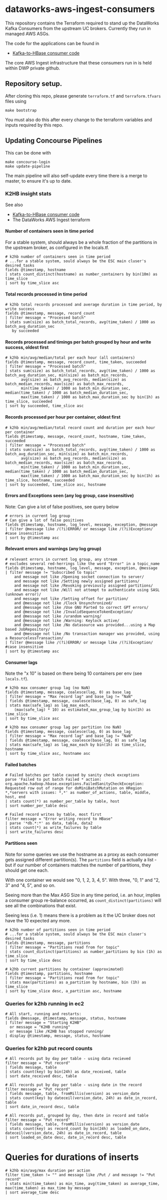 # dataworks-aws-ingest-consumers

This repository contains the Terraform required to stand up the DataWorks Kafka Consumers from the upstream UC brokers.
Currently they run in managed AWS ASGs.

The code for the applications can be found in
* [Kafka-to-HBase consumer code](https://github.com/dwp/kafka-to-hbase)

The core AWS Ingest infrastructure that these consumers run in is held within DWP private github.

## Repository setup.

After cloning this repo, please generate `terraform.tf` and `terraform.tfvars` files using
 
```
make bootstrap
```

You must also do this after every change to the terraform variables and inputs required by this repo.

## Updating Concourse Pipelines

This can be done with

```
make concourse-login
make update-pipeline
```

The main pipeline will also self-update every time there is a merge to master, to ensure it's up to date.

### K2HB insight stats

See also 
* [Kafka-to-HBase consumer code](https://github.com/dwp/kafka-to-hbase)
* The DataWorks AWS Ingest terraform

#### Number of containers seen in time period

For a stable system, should always be a whole fraction of the partitions in the upstream broker, as configured in the locals.tf.

   ```
  # k2hb number of containers seen in time period
  # ...for a stable system, sould always be the ESC main cluser's desired_tasks
  fields @timestamp, hostname
  | stats count_distinct(hostname) as number_containers by bin(10m) as time_slice
  | sort by time_slice asc
   ```

#### Total records processed in time period

   ```
  # k2hb total records processed and average duration in time period, by write success
  fields @timestamp, message, record_count
  | filter message = "Processed batch" 
  | stats sum(size) as batch_total_records, avg(time_taken) / 1000 as batch_avg_duration_sec
      by succeeded
  ```

#### Records processed and timings per batch grouped by hour and write success, oldest first

   ```
  # k2hb min/avg/median/total per each hour (all containers)
  fields @timestamp, message, record_count, time_taken, succeeded
  | filter message = "Processed batch" 
  | stats sum(size) as batch_total_records, avg(time_taken) / 1000 as batch_avg_duration_sec, min(size) as batch_min_records, 
          avg(size) as batch_avg_records, median(size) as batch_median_records, max(size) as batch_max_records,
          min(time_taken) / 1000 as batch_min_duration_sec, median(time_taken) / 1000 as batch_median_duration_sec, 
          max(time_taken) / 1000 as batch_max_duration_sec by bin(1h) as time_slice, succeeded
  | sort by succeeded, time_slice asc
   ```

#### Records processed per hour per container, oldest first

   ```
  # k2hb min/avg/median/total record count and duration per each hour per container
  fields @timestamp, message, record_count, hostname, time_taken, succeeded
  | filter message = "Processed batch" 
  | stats sum(size) as batch_total_records, avg(time_taken) / 1000 as batch_avg_duration_sec, min(size) as batch_min_records, 
          avg(size) as batch_avg_records, median(size) as batch_median_records, max(size) as batch_max_records,
          min(time_taken) / 1000 as batch_min_duration_sec, median(time_taken) / 1000 as batch_median_duration_sec, 
          max(time_taken) / 1000 as batch_max_duration_sec by bin(1h) as time_slice, hostname, succeeded
  | sort by succeeded, time_slice asc, hostname
   ```

#### Errors and Exceptions seen (any log group, case insensitive)

Note: Can give a lot of false positives, see query below
   ```
   # errors in current log group
   # Can give a lot of false positives
   fields @timestamp, hostname, log_level, message, exception, @message
   | filter @message like /(?i)ERROR/ or message like /(?i)Exception/ #case insensitive
   | sort by @timestamp asc
   ```

#### Relevant errors and warnings (any log group)

   ```
   # relevant errors in current log group, any stream
   # excludes several red-herrings like the word "Error" in a topic_name
   fields @timestamp, hostname, log_level, message, exception, @message
   | filter message != "Subscribed to topic" 
       and message not like /Opening socket connection to server/
       and message not like /Setting newly assigned partitions/
       and message not like /Revoking previously assigned partitions/
       and message not like /Will not attempt to authenticate using SASL (unknown error)/
       and message not like /Setting offset for partition/
       and @message not like /Clock Unsynchronized/ 
       and @message not like /Use GNU Parted to correct GPT errors/ 
       and @message not like /InvalidSequenceTokenException/ 
       and @message not like /urandom warning/ 
       and @message not like /Warning: Keylock active/
       and @message not like /No datasource was provided...using a Map based JobRepository/  
       and @message not like /No transaction manager was provided, using a ResourcelessTransaction/
   | filter @message like /(?i)ERROR/ or message like /(?i)Exception/ #case insensitive
   | sort by @timestamp asc
   ```

#### Consumer lags
Note the "x 10" is based on there being 10 containers per env (see `locals.tf`).

   ```
   # k2hb max consumer group lag (no NaN)
   fields @timestamp, message, coalesce(lag, 0) as base_lag
   | filter message = "Max record lag" and base_lag != "NaN"
   | fields @timestamp, message, coalesce(base_lag, 0) as safe_lag
   | stats max(safe_lag) as lag_max_each, 
       (max(safe_lag) * 10) as estimated_max_group_lag by bin(1h) as time_slice 
   | sort by time_slice asc 
   ```

   ```
   # k2hb max consumer group lag per partition (no NaN)
   fields @timestamp, message, coalesce(lag, 0) as base_lag
   | filter message = "Max record lag" and base_lag != "NaN"
   | fields @timestamp, message, coalesce(base_lag, 0) as safe_lag
   | stats max(safe_lag) as lag_max_each by bin(1h) as time_slice, hostname
   | sort by time_slice asc, hostname asc
   ```

#### Failed batches

   ```
   # Failed batches per table caused by sanity check exceptions
   parse 'Failed to put batch Failed * action: org.apache.hadoop.hbase.exceptions.FailedSanityCheckException: Requested row out of range for doMiniBatchMutation on HRegion *,*servers with issues: *,*' as number_of_actions, table, middle, host, end
   | stats count(*) as number_per_table by table, host
   | sort number_per_table desc
   ```
   
   ```
   # Failed record writes by table, most first
   filter message = "Error writing record to HBase"
   | parse '*db.*:*' as data, table, data2
   | stats count(*) as write_failures by table
   | sort write_failures desc
   ```

#### Partitions seen

Note for some queries we use the hostname as a proxy as each consumer gets assigned different partition(s).
The `partitions` field is actually a list - but if our number of containers matches the number of partitions, they should get one each.

With one container we would see "0, 1, 2, 3, 4, 5". With three, "0, 1" and "2, 3" and "4, 5", and so on.

Seeing more than the Max ASG Size in any time period, i.e. an hour, implies a consumer group re-balance occurred, as 
`count_distinct(partitions)` will see all the combinations that exist.

Seeing less (i.e. 1) means there is a problem as it the UC broker does not have the 10 expected any more.

   ```
   # k2hb number of partitions seen in time period
   # ...for a stable system, sould always be the ESC main cluser's desired_tasks
   fields @timestamp, message, partitions
   | filter message = "Partitions read from for topic"
   | stats count_distinct(partitions) as number_partitions by bin (1h) as time_slice
   | sort by time_slice desc
   ```

   ```
   # k2hb current partitions by container (approximated)
   fields @timestamp, partitions, hostname
   | filter message = "Partitions read from for topic"
   | stats max(partitions) as a_partition by hostname, bin (1h) as time_slice
   | sort by time_slice desc, a_partition asc, hostname
   ```

### Queries for k2hb running in ec2

   ```
   # All start, running and restarts:
   fields @message, @timestamp, message, status, hostname
   | filter message = "Starting K2HB"
     or message = "K2HB running"
     or message like /K2HB has stopped running/
   | display @timestamp, message, status, hostname
   ```

### Queries for k2hb put record counts

   ```
   # All records put by day per table - using data recieved
   filter message = "Put record"
   | fields message, table
   | stats count(key) by bin(24h) as date_received, table
   | sort date_received desc, table
   ```

   ```
   # All records put by day per table - using date in the record
   filter message = "Put record"
   | fields message, table, fromMillis(version) as version_date
   | stats count(key) by dateceil(version_date, 24h) as date_in_record, table
   | sort date_in_record desc, table
   ```

   ```
   # All records put, grouped by day, then date in record and table
   filter message = "Put record"
   | fields message, table, fromMillis(version) as version_date
   | stats count(key) as record_count by bin(24h) as loaded_on_date, dateceil(version_date, 24h) as date_in_record, table
   | sort loaded_on_date desc, date_in_record desc, table
   ```

# Queries for durations of inserts

   ```
   # k2hb min/avg/max duration per action
   filter time_taken != "" and message like /Put / and message != "Put record"
   | stats min(time_taken) as min_time, avg(time_taken) as average_time, max(time_taken) as max_time by message
   | sort average_time desc
   ```
